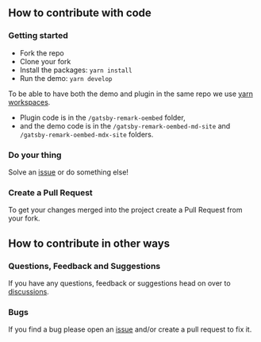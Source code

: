 ## How to contribute with code

### Getting started

- Fork the repo
- Clone your fork
- Install the packages: `yarn install`
- Run the demo: `yarn develop`

To be able to have both the demo and plugin in the same repo we use [yarn workspaces](https://classic.yarnpkg.com/lang/en/docs/workspaces/).

- Plugin code is in the `/gatsby-remark-oembed` folder,
- and the demo code is in the `/gatsby-remark-oembed-md-site` and `/gatsby-remark-oembed-mdx-site` folders.

### Do your thing

Solve an [issue](https://github.com/queen-raae/gatsby-plugin-let-it-snow/issues) or do something else!

### Create a Pull Request

To get your changes merged into the project create a Pull Request from your fork.

## How to contribute in other ways

### Questions, Feedback and Suggestions

If you have any questions, feedback or suggestions head on over to [discussions](https://github.com/queen-raae/gatsby-remark-oembed/discussions).

### Bugs

If you find a bug please open an [issue](https://github.com/queen-raae/gatsby-remark-oembed/issues) and/or create a pull request to fix it.
